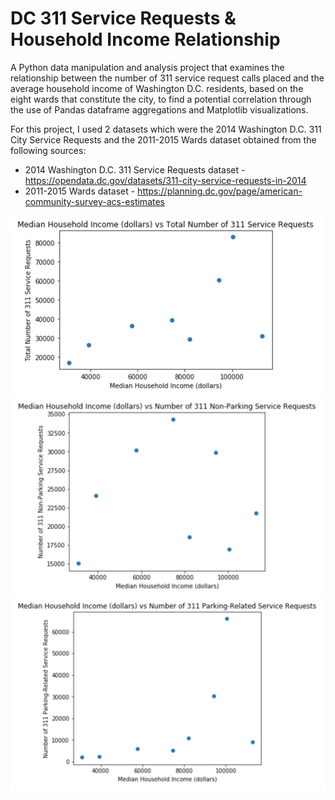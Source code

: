# DC 311 Service Requests & Household Income Relationship
A Python data manipulation and analysis project that examines the relationship between the number of 311 service request calls placed and the average household income of Washington D.C. residents, based on the eight wards that constitute the city, to find a potential correlation through the use of Pandas dataframe aggregations and Matplotlib visualizations.

For this project, I used 2 datasets which were the 2014 Washington D.C. 311 City Service Requests and the 2011-2015 Wards dataset obtained from the following sources:

* 2014 Washington D.C. 311 Service Requests dataset - https://opendata.dc.gov/datasets/311-city-service-requests-in-2014
* 2011-2015 Wards dataset - https://planning.dc.gov/page/american-community-survey-acs-estimates

![DC 311 Service Requests & Household Income Relationship Graph 1](/Graphs/Graph_1.png)
![DC 311 Service Requests & Household Income Relationship Graph 2](/Graphs/Graph_2.png)
![DC 311 Service Requests & Household Income Relationship Graph 3](/Graphs/Graph_3.png)
